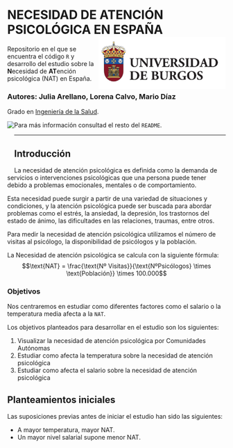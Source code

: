 # NECESIDAD DE ATENCIÓN PSICOLÓGICA EN ESPAÑA <img src='IMAGES/universidad_burgos.jpg' align="right" height="120" />

Repositorio en el que se encuentra el código `R` y desarrollo del estudio sobre la **N**ecesidad de **AT**ención psicológica (NAT) en España.

### Autores: Julia Arellano, Lorena Calvo, Mario Díaz
Grado en [Ingeniería de la Salud](https://www.ubu.es/grado-en-ingenieria-de-la-salud).

<img src='IMAGES/movie_spain.mp4' align="left" height="120" />

Para más información consultad el resto del `README`.

***

## Introducción

La necesidad de atención psicológica es definida como la demanda de servicios o intervenciones psicológicas que una persona puede tener debido a problemas emocionales, mentales o de comportamiento.

Esta necesidad puede surgir a partir de una variedad de situaciones y condiciones, y la atención psicológica puede ser buscada para abordar problemas como el estrés, la ansiedad, la depresión, los trastornos del estado de ánimo, las dificultades en las relaciones, traumas, entre otros.


Para medir la necesidad de atención psicológica utilizamos el número de visitas al psicólogo, la disponibilidad de psicólogos y la población.

La Necesidad de atención psicológica se calcula con la siguiente fórmula:\
$$\text{NAT} = \frac{\text{Nº Visitas}}{\text{NºPsicólogos} \times \text{Población}} \times 100.000$$

### Objetivos

Nos centraremos en estudiar como diferentes factores como el salario o la temperatura media afecta a la `NAT`.

Los objetivos planteados para desarrollar en el estudio son los siguientes:

1.  Visualizar la necesidad de atención psicológica por Comunidades Autónomas
2.  Estudiar como afecta la temperatura sobre la necesidad de atención psicológica
3.  Estudiar como afecta el salario sobre la necesidad de atención psicológica

## Planteamientos iniciales

Las suposiciones previas antes de iniciar el estudio han sido las siguientes:

- A mayor temperatura, mayor NAT.
- Un mayor nivel salarial supone menor NAT.
